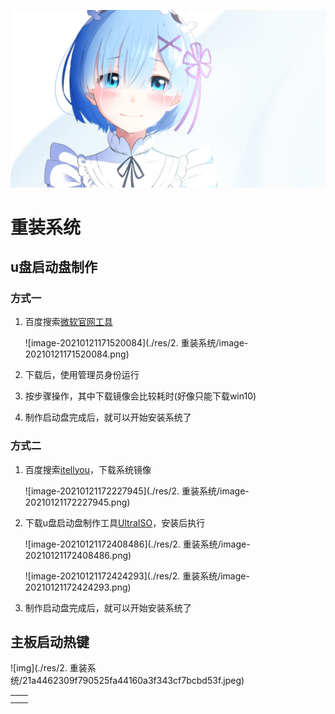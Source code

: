 ![img](res/other/异世界蕾姆_0.jpg)

# 重装系统

## u盘启动盘制作

### 方式一

1. 百度搜索[微软官网工具](https://www.microsoft.com/zh-cn/software-download/windows10/)

   ![image-20210121171520084](./res/2. 重装系统/image-20210121171520084.png)

2. 下载后，使用管理员身份运行

3. 按步骤操作，其中下载镜像会比较耗时(好像只能下载win10)

4. 制作启动盘完成后，就可以开始安装系统了

### 方式二

1. 百度搜索[itellyou](https://msdn.itellyou.cn/)，下载系统镜像

   ![image-20210121172227945](./res/2. 重装系统/image-20210121172227945.png)

2. 下载u盘启动盘制作工具[UltraISO](https://cn.ultraiso.net/xiazai.html)，安装后执行

   ![image-20210121172408486](./res/2. 重装系统/image-20210121172408486.png)

   ![image-20210121172424293](./res/2. 重装系统/image-20210121172424293.png)

3. 制作启动盘完成后，就可以开始安装系统了

## 主板启动热键

![img](./res/2. 重装系统/21a4462309f790525fa44160a3f343cf7bcbd53f.jpeg)



|      |      |
| ---- | ---- |
|      |      |
|      |      |